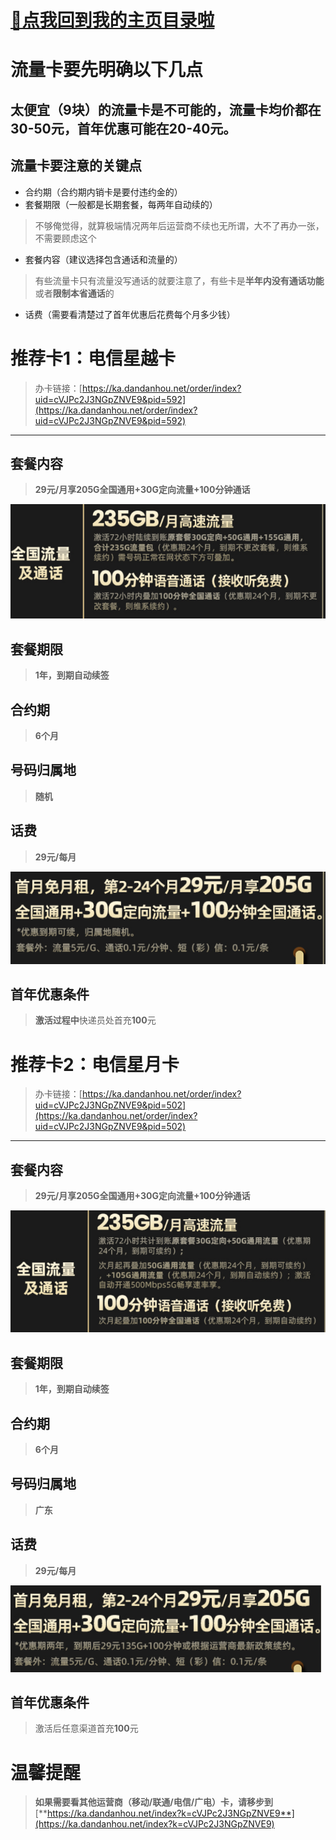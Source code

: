 
# [🫣点我回到我的主页目录啦](https://kdocs.cn/l/clf4xOs5a3Q1)

# 流量卡要先明确以下几点

## 太便宜（9块）的流量卡是不可能的，流量卡均价都在30-50元，首年优惠可能在20-40元。

## 流量卡要注意的关键点

-   合约期（合约期内销卡是要付违约金的）
-   套餐期限（一般都是长期套餐，每两年自动续的）

> 不够俺觉得，就算极端情况两年后运营商不续也无所谓，大不了再办一张，不需要顾虑这个

-   套餐内容（建议选择包含通话和流量的）

> 有些流量卡只有流量没写通话的就要注意了，有些卡是**半年内没有通话功能**或者**限制本省通话**的

-   话费（需要看清楚过了首年优惠后花费每个月多少钱）

# 推荐卡1：电信星越卡

> 办卡链接：[https://ka.dandanhou.net/order/index?uid=cVJPc2J3NGpZNVE9&pid=592](https://ka.dandanhou.net/order/index?uid=cVJPc2J3NGpZNVE9&pid=592)

----------

## 套餐内容

> **29元/月享205G全国通用+30G定向流量+100分钟通话**

![Image](https://raw.githubusercontent.com/MyMaskKing/MyMaskKing.github.io/main/assets/images/🔥电信推荐热门流量卡/img_7bde032a7a.png)

## 套餐期限

> **1年，到期自动续签**

## 合约期

> **6个月**

## 号码归属地

> **随机**

## 话费

> **29元/每月**

![Image](https://raw.githubusercontent.com/MyMaskKing/MyMaskKing.github.io/main/assets/images/🔥电信推荐热门流量卡/img_28c4c78e2b.png)

## 首年优惠条件

> **激活过程中**快递员处首充**100**元

# 推荐卡2：电信星月卡

> 办卡链接：[https://ka.dandanhou.net/order/index?uid=cVJPc2J3NGpZNVE9&pid=502](https://ka.dandanhou.net/order/index?uid=cVJPc2J3NGpZNVE9&pid=502)

----------

## 套餐内容

> **29元/月享205G全国通用+30G定向流量+100分钟通话**

![Image](https://raw.githubusercontent.com/MyMaskKing/MyMaskKing.github.io/main/assets/images/🔥电信推荐热门流量卡/img_82476f799b.png)

## 套餐期限

> **1年，到期自动续签**

## 合约期

> **6个月**

## 号码归属地

> **广东**

## 话费

> **29元/每月**

![Image](https://raw.githubusercontent.com/MyMaskKing/MyMaskKing.github.io/main/assets/images/🔥电信推荐热门流量卡/img_fe0d122516.png)

## 首年优惠条件

> 激活后任意渠道首充**100**元

# 温馨提醒

> **如果需要看其他运营商（移动/联通/电信/广电）卡，请移步到**[**https://ka.dandanhou.net/index?k=cVJPc2J3NGpZNVE9**](https://ka.dandanhou.net/index?k=cVJPc2J3NGpZNVE9)





<!--stackedit_data:
eyJoaXN0b3J5IjpbLTE4MTQ1Mjk2NjBdfQ==
-->
